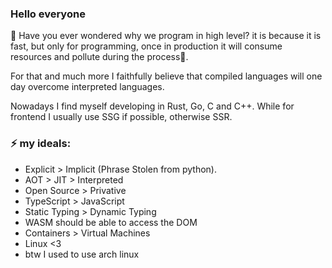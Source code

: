 ### Hello everyone

🤔 Have you ever wondered why we program in high level? it is because it is fast, but only for programming, once in production it will consume resources and pollute during the process🌱.

For that and much more I faithfully believe that compiled languages will one day overcome interpreted languages.

Nowadays I find myself developing in Rust, Go, C and C++. While for frontend I usually use SSG if possible, otherwise SSR.

### ⚡ my ideals:

- Explicit > Implicit (Phrase Stolen from python).
- AOT > JIT > Interpreted
- Open Source > Privative
- TypeScript > JavaScript
- Static Typing > Dynamic Typing
- WASM should be able to access the DOM
- Containers > Virtual Machines
- Linux <3
- btw I used to use arch linux
